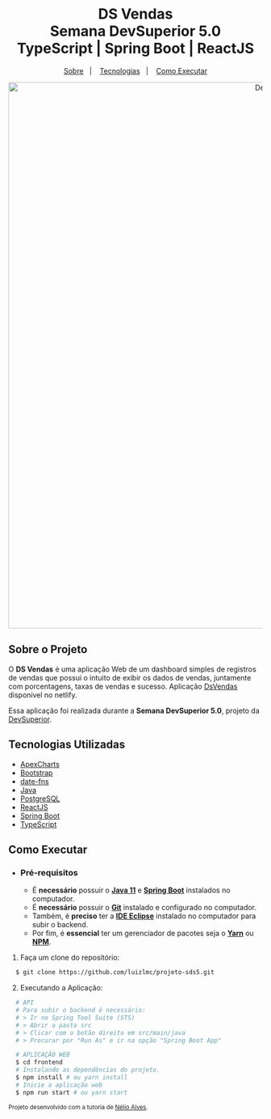 <h1 align="center">
    <strong>DS Vendas</strong>
    <br>Semana DevSuperior 5.0<br/>
    TypeScript | Spring Boot | ReactJS
</h1>

<p align="center">
    <a href="#sobre-o-projeto">Sobre</a>&nbsp;&nbsp;&nbsp;|&nbsp;&nbsp;&nbsp;
    <a href="#tecnologias-utilizadas">Tecnologias</a>&nbsp;&nbsp;&nbsp;|&nbsp;&nbsp;&nbsp;
    <a href="#como-executar">Como Executar</a>
</p>

<p align="center">
    <img alt="Design do Projeto" width="1080px" src="https://user-images.githubusercontent.com/77021623/150206243-f480df20-9047-491a-8c48-52a3f6478ae1.jpg" />
<p>

## Sobre o Projeto

O **DS Vendas** é uma aplicação Web de um dashboard simples de registros de vendas que possui o intuito de exibir os dados de vendas, juntamente com porcentagens, taxas de vendas e sucesso. 
Aplicação [DsVendas](https://dsvendas-luizlmc.netlify.app) disponível no netlify.

Essa aplicação foi realizada durante a **Semana DevSuperior 5.0**, projeto da [DevSuperior](https://devsuperior.com.br/).

## Tecnologias Utilizadas

- [ApexCharts](https://apexcharts.com/)
- [Bootstrap](https://getbootstrap.com/)
- [date-fns](https://date-fns.org/)
- [Java](https://java.com/)
- [PostgreSQL](https://www.postgresql.org/)
- [ReactJS](https://reactjs.org/)
- [Spring Boot](https://spring.io/)
- [TypeScript](https://www.typescriptlang.org/)

## Como Executar

- ### **Pré-requisitos**

  - É **necessário** possuir o **[Java 11](https://java.com/)** e **[Spring Boot](https://spring.io/)** instalados no computador.
  - É **necessário** possuir o **[Git](https://git-scm.com/)** instalado e configurado no computador.
  - Também, é **preciso** ter a **[IDE Eclipse](https://spring.io/tools)** instalado no computador para subir o backend.
  - Por fim, é **essencial** ter um gerenciador de pacotes seja o **[Yarn](https://yarnpkg.com/)** ou **[NPM](https://www.npmjs.com/)**.

1. Faça um clone do repositório:

```sh
  $ git clone https://github.com/luizlmc/projeto-sds5.git
```

2. Executando a Aplicação:

```sh
  # API
  # Para subir o backend é necessário:
  # > Ir no Spring Tool Suite (STS)
  # > Abrir a pasta src
  # > Clicar com o botão direito em src/main/java
  # > Procurar por "Run As" e ir na opção "Spring Boot App"

  # APLICAÇÃO WEB
  $ cd frontend
  # Instalando as dependências do projeto.
  $ npm install # ou yarn install
  # Inicie a aplicação web
  $ npm run start # ou yarn start
```


<sup>Projeto desenvolvido com a tutoria de [Nélio Alves](https://github.com/acenelio).</sup>
